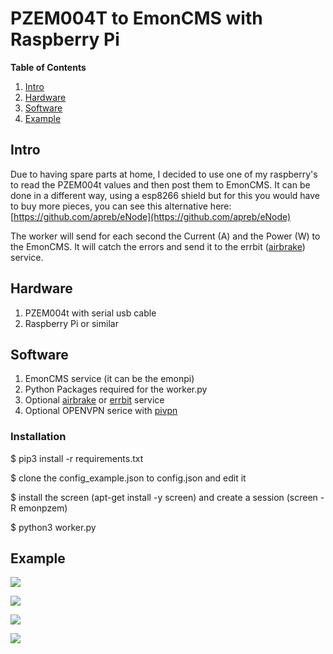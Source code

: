 # PZEM004T to EmonCMS with Raspberry Pi

**Table of Contents**   
1. [Intro](#id1)
2. [Hardware](#id2)
3. [Software](#id3)
5. [Example](#id4)

## Intro <a name="id1"></a>

Due to having spare parts at home, I decided to use one of my raspberry's to read the PZEM004t values and then post them to EmonCMS. It can be done in a different way, using a esp8266 shield but for this you would have to buy more pieces, you can see this alternative here: [https://github.com/apreb/eNode](https://github.com/apreb/eNode)

The worker will send for each second the Current (A) and the Power (W) to the EmonCMS. It will catch the errors and send it to the errbit ([airbrake](https://airbrake.io/)) service.

## Hardware <a name="id2"></a>

1. PZEM004t with serial usb cable
2. Raspberry Pi or similar 

## Software <a name="id3"></a>

1. EmonCMS service (it can be the emonpi)
2. Python Packages required for the worker.py
3. Optional [airbrake](https://airbrake.io/) or [errbit](https://github.com/errbit/errbit) service
4. Optional OPENVPN serice with [pivpn](http://www.pivpn.io/)

### Installation

$ pip3 install -r requirements.txt

$ clone the config_example.json to config.json and edit it

$ install the screen  (apt-get install -y screen) and create a session (screen -R emonpzem)

$ python3 worker.py

## Example <a name="id4"></a>

![](https://lh3.googleusercontent.com/2QtfA8QGjI7raH9-i-POiRhzQJlmA6fkcCajB3s7dmDfeVntMgdOb5xQXVHxI93NJUQjVJdXIKEYMRPYrsnOiLVVYcdG91dXQvCK2979sU962a00n5xj5SLCtwreNw6HtYLhK5yL03iWBhK1f3NyR_sE-8S0afXudHRJ64iiCBVXQYlwJcGP4AiO6Ts-EZgTyHWQOKCTDs_5bvpK0wPlR1ntgE0mV9g40pMqS0K9POxwbvg3mI99iR6lhCN--sTdkfgbvsVAFb3iLmYszBbPc1B0nH4n1ub-2BldhjTp61aSj2xpMYPtrAjqy3_15BYvVLj9aFuXYznrgbm6c7Ir5BrgCRlnbF8VO3ymi1_IZ2AbPCN2fhRqj0Yh9RC-04mo-1XwtlRa3k5_wQlMFD1dAZ8ONJfnzfGe3I9MXhaEBeqIjaJYBcXBkZEYrOalfRFFx9yx4vLJg4qJ20CRop7rrcFcmlWN0R_xtSn2kervoFu2clTBTzILjPccTxQ41MpAQBq0vqmFyNEC0wTNjAGA1AgOFlILu3V834iAaymgqJ8N_O4j6SH1ACkeSwF-UqfH=w1859-h873)

![](https://lh3.googleusercontent.com/NQ4EzJzcKXlewuS2qCZ-sh5yuBg0AJW35kGtbbkoXzk2Td5UHcGKbnp_n09WQ3iQc-RHrCneXHnSN91AFnmWfXiadLe66GRsJOCFSW1hEDoWGwHzAG8b8WML3cVWNPf1PQiGzqlBE2GgPcKJzeK_e6dBG7UaLdYEngNqMByvzwmVGWMt7hgY6GO6mVIElrRNOjQVulOXH02vGPJ7_OobXxKru4wZReL8pEDAMmNnTecCDKnNNUzP69clR2BdtngToh1eoXR_zxw5FCaotU5c-5mYMEzUm968PNGXOc8CEgfsGASVZssRlZLb5wllI0_WZaQNN01yoOOB2kc284PE1nD2SIuYLIOcBMijUnAtGBG6HObnjGZxhaR9deoTFBYVaABWKU37EFh8kaGeoOCqLnrWw_48N6TkxwUJj2r0e7Aqg2q-g-S7xI4wzjOYMFD40HEPKISrlmslDnn6-vZmwBT7Cbn-g9j-B9PtmxDF9FZbdr5PmgBZ0Fvw14Ax4OfGhIdNzrLVHgSfjRUW4RU62u5UwK7NFl2EwMxUKyaKAiUnmEozg-zIRBiWCqRRPSHp=w1859-h873)

![](https://lh3.googleusercontent.com/dYIppZz0nAtrU2xBlEfya2VtZXXdjWaQ12VhrjJXHyLPDE8IvAudhNbTNZysoDK-LQnYCQQ8s_P48gFn8vHcUu1U5KIK34JWCZIZsGa8vpwG4HWvvV75SNZyaQJWcQzCJxv3WOa35nO7amQTU5AeEdyN04b5awOKYJl7pgZiNSQOs1o2-KfWt99Wz5_ckd8v-2SHRaJiAtxRGDJDNzilmxr9dDgOzrD9Thi6R8JbfOp3RIq9PbrgfiK3-FTTT5EOpUr5Teqy5JiJRErn6SlXckGP6-ZFQ2tBJRvXQ3mdc22TTqrIZu3sHRig4A6fsD0IsKMXnz8qBaIx8GbIv64s1klvrQ6JOS7zEyvmXtWCbGPFQL3KN0dEhpoSMVNiraAK4z7NiNYDMkiN97eBVIrPuMtEVtSjoqmC0IFMfmbS70pZV5zLcTVSigOaElO1K_Ps5BXMVOanFVHaUmdJ-e-QVnGR6UX5Xb1jys0bbE30Pnqni3EXhNRBOI6MGti3I_sDFtBFeW15BToa-e5QJJe5ZAqdngbKEk-ARpLb2D_orSA37im3WNqqMaorrFKOn4gj=w1859-h873)

![](https://lh3.googleusercontent.com/6WWiY4uVX_Tk78dyukvAeOg2_rMjuB-3TlZbjzNSe_J15VgxDmpxWTe8XPka_Yx5qesDrt1DWQdR1NiKxuvlJGzv-6jp2guF3spv7luimEIOYrQQJp89I7CqwsM96bmM_s08gERVqmXBXiXS3NLEGjL2zEwMhI3a2QmuLIjOoFE51xahqz9KiidW8KjR3UtrdbP-mMJoO4Luow1iHZRDsgLcGGoLRRMCvV4WfuqXdeJPRfme-jo39DmfJOhsECiyTBvh2A330_ltvzxWeROSF_lA2zL6ONIJ8etMQ_HzB5WUsI3r7yW5MclE2roEiU2ugcODjpNdUbbZt42EHrwW9dpNsb4NDtClnxaxBu-HxTmETS6K0ZllYlfBz1tjHKMvfMmfHzEylYXwZVuFGbiZeRxBtaUiNv_VHzkx_mqd8exTbfKrX_If_Wt-GWTc4dEG9gnT1WVNqJN2yOmpiMOISsQO4XXj1OQ7sMUpUIS6d7NpCExI9atPcNcClOp720mfDUc3aXrGtUkPeJqnskhDbqCUBEEvP2lSLrp4OKbIUoaufSC8pu9XtR3_Rpaezhbe=w1859-h873)
